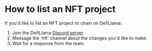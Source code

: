 # How to list an NFT project



If you'd like to list an NFT project or chain on DefiLlama:

1. Join the DefiLlama [Discord server](https://discord.gg/buPFYXzDDd).&#x20;
2. Message the 'nft' channel about the changes you'd like to make.
3. Wait for a response from the team.
